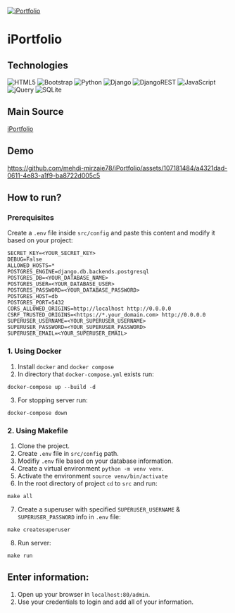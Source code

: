 [![iPortfolio](https://github.com/mehdi-mirzaie78/PortfolioII/actions/workflows/main.yml/badge.svg)](https://github.com/mehdi-mirzaie78/PortfolioII/actions/workflows/main.yml)

# iPortfolio

## Technologies
![HTML5](https://img.shields.io/badge/html5-%23E34F26.svg?style=for-the-badge&logo=html5&logoColor=white) ![Bootstrap](https://img.shields.io/badge/bootstrap-%238511FA.svg?style=for-the-badge&logo=bootstrap&logoColor=white) ![Python](https://img.shields.io/badge/python-3670A0?style=for-the-badge&logo=python&logoColor=ffdd54) ![Django](https://img.shields.io/badge/django-%23092E20.svg?style=for-the-badge&logo=django&logoColor=white) ![DjangoREST](https://img.shields.io/badge/DJANGO-REST-ff1709?style=for-the-badge&logo=django&logoColor=white&color=ff1709&labelColor=gray) ![JavaScript](https://img.shields.io/badge/javascript-%23323330.svg?style=for-the-badge&logo=javascript&logoColor=%23F7DF1E) ![jQuery](https://img.shields.io/badge/jquery-%230769AD.svg?style=for-the-badge&logo=jquery&logoColor=white) ![SQLite](https://img.shields.io/badge/sqlite-%2307405e.svg?style=for-the-badge&logo=sqlite&logoColor=white) 
## Main Source
[iPortfolio](https://bootstrapmade.com/demo/iPortfolio/)

## Demo
https://github.com/mehdi-mirzaie78/iPortfolio/assets/107181484/a4321dad-0611-4e83-a1f9-ba8722d005c5


## How to run?
### Prerequisites
Create a `.env` file inside `src/config` and paste this content and modify it based on your project:
```env
SECRET_KEY=<YOUR_SECRET_KEY>
DEBUG=False
ALLOWED_HOSTS=*
POSTGRES_ENGINE=django.db.backends.postgresql
POSTGRES_DB=<YOUR_DATABASE_NAME>
POSTGRES_USER=<YOUR_DATABASE_USER>
POSTGRES_PASSWORD=<YOUR_DATABASE_PASSWORD>
POSTGRES_HOST=db
POSTGRES_PORT=5432
CORS_ALLOWED_ORIGINS=http://localhost http://0.0.0.0
CSRF_TRUSTED_ORIGINS=<https://*.your_domain.com> http://0.0.0.0
SUPERUSER_USERNAME=<YOUR_SUPERUSER_USERNAME>
SUPERUSER_PASSWORD=<YOUR_SUPERUSER_PASSWORD>
SUPERUSER_EMAIL=<YOUR_SUPERUSER_EMAIL>
```
### 1. Using Docker
1. Install `docker` and `docker compose`
2. In directory that `docker-compose.yml` exists run:
```shell
docker-compose up --build -d
```
3. For stopping server run: 
```shell
docker-compose down
```
### 2. Using Makefile
1. Clone the project.
2. Create `.env` file in `src/config` path.
3. Modifiy `.env` file based on your database information.
4. Create a virtual environment `python -m venv venv`.
5. Activate the environment `source venv/bin/activate`
6. In the root directory of project `cd` to `src` and run:
```shell
make all
```
7. Create a superuser with specified `SUPERUSER_USERNAME` & `SUPERUSER_PASSWORD` info in `.env` file:
```shell
make createsuperuser
```
8. Run server:
```shell
make run
```
## Enter information:
1. Open up your browser in `localhost:80/admin`. 
2. Use your credentials to login and add all of your information.
